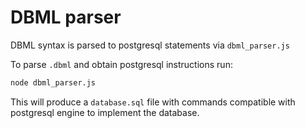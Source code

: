# DBML parser

DBML syntax is parsed to postgresql statements via `dbml_parser.js `


To parse `.dbml` and obtain postgresql instructions run:
```bash
node dbml_parser.js
```

This will produce a `database.sql` file with commands compatible with postgresql engine to implement the database.  